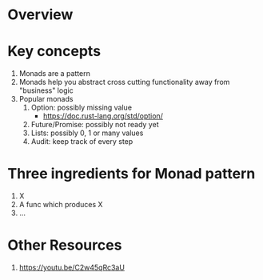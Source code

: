 # Overview

# Key concepts
1. Monads are a pattern
1. Monads help you abstract cross cutting functionality away from "business" logic
1. Popular monads
    1. Option: possibly missing value
        - https://doc.rust-lang.org/std/option/
    1. Future/Promise: possibly not ready yet
    1. Lists: possibly 0, 1 or many values
    1. Audit: keep track of every step


# Three ingredients for Monad pattern
1. X
1. A func which produces X
1. ...


# Other Resources
1. https://youtu.be/C2w45qRc3aU
